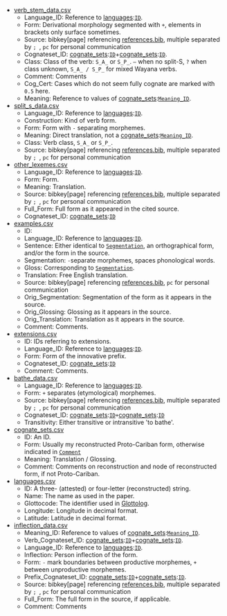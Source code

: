 * [verb_stem_data.csv](data/verb_stem_data.csv)<a name="verb_stem_data">
  * Language_ID<a name="verb_stem_data.Language_ID">: Reference to [languages](#languages):[`ID`](#languages.ID).
  * Form<a name="verb_stem_data.Form">: Derivational morphology segmented with `+`, elements in brackets only surface sometimes.
  * Source<a name="verb_stem_data.Source">: bibkey[page] referencing [references.bib](data/cldf/references.bib), multiple separated by `; `, `pc` for personal communication
  * Cognateset_ID<a name="verb_stem_data.Cognateset_ID">: [cognate_sets](#cognate_sets):[`ID`](#cognate_sets.ID)+[cognate_sets](#cognate_sets):[`ID`](#cognate_sets.ID).
  * Class<a name="verb_stem_data.Class">: Class of the verb: `S_A_` or `S_P_`. `–` when no split-S, `?` when class unknown, `S_A_ / S_P_` for mixed Wayana verbs.
  * Comment<a name="verb_stem_data.Comment">: Comments
  * Cog_Cert<a name="verb_stem_data.Cog_Cert">: Cases which do not seem fully cognate are marked with `0.5` here.
  * Meaning<a name="verb_stem_data.Meaning">: Reference to values of [cognate_sets](#cognate_sets):[`Meaning_ID`](#cognate_sets.Meaning_ID).
* [split_s_data.csv](data/split_s_data.csv)<a name="split_s_data">
  * Language_ID<a name="split_s_data.Language_ID">: Reference to [languages](#languages):[`ID`](#languages.ID).
  * Construction<a name="split_s_data.Construction">: Kind of verb form.
  * Form<a name="split_s_data.Form">: Form with `-` separating morphemes.
  * Meaning<a name="split_s_data.Meaning">: Direct translation, not a [cognate_sets](#cognate_sets):[`Meaning_ID`](#cognate_sets.Meaning_ID).
  * Class<a name="split_s_data.Class">: Verb class, `S_A_` or `S_P_`.
  * Source<a name="split_s_data.Source">: bibkey[page] referencing [references.bib](data/cldf/references.bib), multiple separated by `; `, `pc` for personal communication
* [other_lexemes.csv](data/other_lexemes.csv)<a name="other_lexemes">
  * Language_ID<a name="other_lexemes.Language_ID">: Reference to [languages](#languages):[`ID`](#languages.ID).
  * Form<a name="other_lexemes.Form">: Form.
  * Meaning<a name="other_lexemes.Meaning">: Translation.
  * Source<a name="other_lexemes.Source">: bibkey[page] referencing [references.bib](data/cldf/references.bib), multiple separated by `; `, `pc` for personal communication
  * Full_Form<a name="other_lexemes.Full_Form">: Full form as it appeared in the cited source.
  * Cognateset_ID<a name="other_lexemes.Cognateset_ID">: [cognate_sets](#cognate_sets):[`ID`](#cognate_sets.ID)
* [examples.csv](data/examples.csv)<a name="examples">
  * ID<a name="examples.ID">: 
  * Language_ID<a name="examples.Language_ID">: Reference to [languages](#languages):[`ID`](#languages.ID).
  * Sentence<a name="examples.Sentence">: Either identical to [`Segmentation`](#examples.Segmentation), an orthographical form, and/or the form in the source.
  * Segmentation<a name="examples.Segmentation">: `-`separate morphemes, spaces phonological words.
  * Gloss<a name="examples.Gloss">: Corresponding to [`Segmentation`](#examples.Segmentation).
  * Translation<a name="examples.Translation">: Free English translation.
  * Source<a name="examples.Source">: bibkey[page] referencing [references.bib](data/cldf/references.bib), `pc` for personal communication
  * Orig_Segmentation<a name="examples.Orig_Segmentation">: Segmentation of the form as it appears in the source.
  * Orig_Glossing<a name="examples.Orig_Glossing">: Glossing as it appears in the source.
  * Orig_Translation<a name="examples.Orig_Translation">: Translation as it appears in the source.
  * Comment<a name="examples.Comment">: Comments.
* [extensions.csv](data/extensions.csv)<a name="extensions">
  * ID<a name="extensions.ID">: IDs referring to extensions.
  * Language_ID<a name="extensions.Language_ID">: Reference to [languages](#languages):[`ID`](#languages.ID).
  * Form<a name="extensions.Form">: Form of the innovative prefix.
  * Cognateset_ID<a name="extensions.Cognateset_ID">: [cognate_sets](#cognate_sets):[`ID`](#cognate_sets.ID)
  * Comment<a name="extensions.Comment">: Comments.
* [bathe_data.csv](data/bathe_data.csv)<a name="bathe_data">
  * Language_ID<a name="bathe_data.Language_ID">: Reference to [languages](#languages):[`ID`](#languages.ID).
  * Form<a name="bathe_data.Form">: `+` separates (etymological) morphemes.
  * Source<a name="bathe_data.Source">: bibkey[page] referencing [references.bib](data/cldf/references.bib), multiple separated by `; `, `pc` for personal communication
  * Cognateset_ID<a name="bathe_data.Cognateset_ID">: [cognate_sets](#cognate_sets):[`ID`](#cognate_sets.ID)`+`[cognate_sets](#cognate_sets):[`ID`](#cognate_sets.ID)
  * Transitivity<a name="bathe_data.Transitivity">: Either transitive or intransitive 'to bathe'.
* [cognate_sets.csv](data/cognate_sets.csv)<a name="cognate_sets">
  * ID<a name="cognate_sets.ID">: An ID.
  * Form<a name="cognate_sets.Form">: Usually my reconstructed Proto-Cariban form, otherwise indicated in [`Comment`](#cognate_sets.Comment)
  * Meaning<a name="cognate_sets.Meaning">: Translation / Glossing.
  * Comment<a name="cognate_sets.Comment">: Comments on reconstruction and node of reconstructed form, if not Proto-Cariban.
* [languages.csv](data/languages.csv)<a name="languages">
  * ID<a name="languages.ID">: A three- (attested) or four-letter (reconstructed) string.
  * Name<a name="languages.Name">: The name as used in the paper.
  * Glottocode<a name="languages.Glottocode">: The identifier used in [Glottolog](https://www.glottolog.org).
  * Longitude<a name="languages.Longitude">: Longitude in decimal format.
  * Latitude<a name="languages.Latitude">: Latitude in decimal format.
* [inflection_data.csv](data/inflection_data.csv)<a name="inflection_data">
  * Meaning_ID<a name="inflection_data.Meaning_ID">: Reference to values of [cognate_sets](#cognate_sets):[`Meaning_ID`](#cognate_sets.Meaning_ID).
  * Verb_Cognateset_ID<a name="inflection_data.Verb_Cognateset_ID">: [cognate_sets](#cognate_sets):[`ID`](#cognate_sets.ID)+[cognate_sets](#cognate_sets):[`ID`](#cognate_sets.ID).
  * Language_ID<a name="inflection_data.Language_ID">: Reference to [languages](#languages):[`ID`](#languages.ID).
  * Inflection<a name="inflection_data.Inflection">: Person inflection of the form.
  * Form<a name="inflection_data.Form">: `-` mark boundaries between productive morphemes, `+` between unproductive morphemes.
  * Prefix_Cognateset_ID<a name="inflection_data.Prefix_Cognateset_ID">: [cognate_sets](#cognate_sets):[`ID`](#cognate_sets.ID)+[cognate_sets](#cognate_sets):[`ID`](#cognate_sets.ID).
  * Source<a name="inflection_data.Source">: bibkey[page] referencing [references.bib](data/cldf/references.bib), multiple separated by `; `, `pc` for personal communication
  * Full_Form<a name="inflection_data.Full_Form">: The full form in the source, if applicable.
  * Comment<a name="inflection_data.Comment">: Comments

